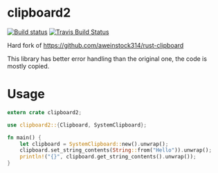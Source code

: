 # clipboard2

[![Build status](https://ci.appveyor.com/api/projects/status/i9m3ly8yfa3idhy0?svg=true)](https://ci.appveyor.com/project/fschutt/clipboard2)
[![Travis Build Status](https://travis-ci.org/fschutt/clipboard2.svg?branch=master)](https://travis-ci.org/fschutt/clipboard2)

Hard fork of https://github.com/aweinstock314/rust-clipboard

This library has better error handling than the original one,
the code is mostly copied.

# Usage

```rust
extern crate clipboard2;

use clipboard2::{Clipboard, SystemClipboard};

fn main() {
    let clipboard = SystemClipboard::new().unwrap();
    clipboard.set_string_contents(String::from("Hello")).unwrap();
    println!("{}", clipboard.get_string_contents().unwrap());
}
```